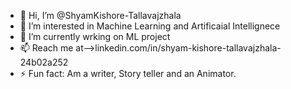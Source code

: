 - 👋 Hi, I’m @ShyamKishore-Tallavajzhala
- 👀 I’m interested in Machine Learning and Artificaial Intellignece
- 🌱 I’m currently wrking on ML project
- 📫 Reach me at-->linkedin.com/in/shyam-kishore-tallavajzhala-24b02a252
- ⚡ Fun fact: Am a writer, Story teller and an Animator.

<!---
ShyamKishore-Tallavajzhala/ShyamKishore-Tallavajzhala is a ✨ special ✨ repository because its `README.md` (this file) appears on your GitHub profile.
You can click the Preview link to take a look at your changes.
--->
